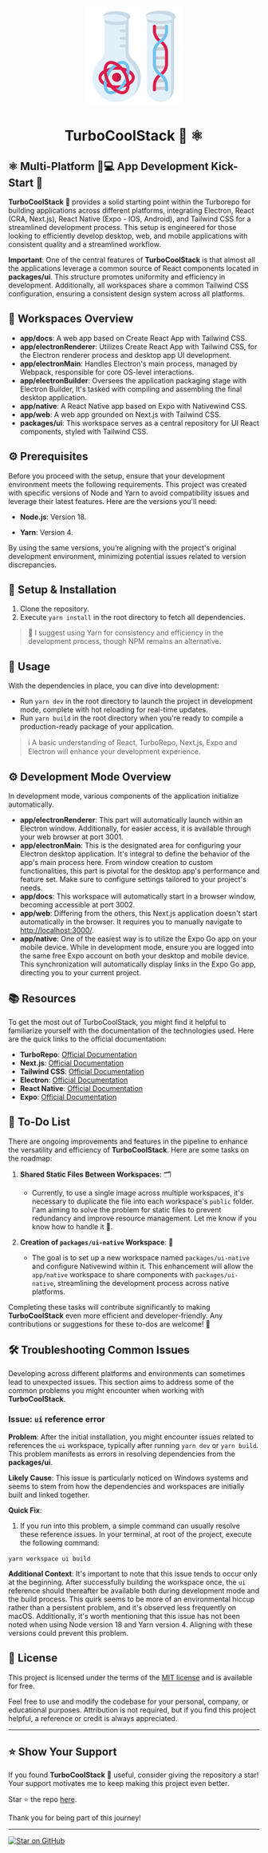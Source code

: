 <p align="center">
  <img src="./packages/ui/public/logo.png" alt="TurboCoolStack Logo" width="200" />
</p>

<h1 align="center" style="border-bottom:0px">
  TurboCoolStack 🚀 ⚛
</h1>
 
## ⚛ Multi-Platform 📱💻 App Development Kick-Start 🚀

**TurboCoolStack** 🚀 provides a solid starting point within the Turborepo for building applications across different platforms, integrating Electron, React (CRA, Next.js), React Native (Expo - IOS, Android), and Tailwind CSS for a streamlined development process. This setup is engineered for those looking to efficiently develop desktop, web, and mobile applications with consistent quality and a streamlined workflow.

**Important**: One of the central features of **TurboCoolStack** is that almost all the applications leverage a common source of React components located in **packages/ui**. This structure promotes uniformity and efficiency in development. Additionally, all workspaces share a common Tailwind CSS configuration, ensuring a consistent design system across all platforms.

## 📁 Workspaces Overview

- **app/docs**: A web app based on Create React App with Tailwind CSS.
- **app/electronRenderer**: Utilizes Create React App with Tailwind CSS, for the Electron renderer process and desktop app UI development.
- **app/electronMain**: Handles Electron's main process, managed by Webpack, responsible for core OS-level interactions.
- **app/electronBuilder**: Oversees the application packaging stage with Electron Builder, It's tasked with compiling and assembling the final desktop application.
- **app/native**: A React Native app based on Expo with Nativewind CSS.
- **app/web**: A web app grounded on Next.js with Tailwind CSS.
- **packages/ui**: This workspace serves as a central repository for UI React components, styled with Tailwind CSS.

## ⚙️ Prerequisites

Before you proceed with the setup, ensure that your development environment meets the following requirements. This project was created with specific versions of Node and Yarn to avoid compatibility issues and leverage their latest features. Here are the versions you'll need:

- **Node.js**: Version 18.

- **Yarn**: Version 4.

By using the same versions, you’re aligning with the project's original development environment, minimizing potential issues related to version discrepancies.

## 🔧 Setup & Installation

1. Clone the repository.
2. Execute `yarn install` in the root directory to fetch all dependencies.

> 📝 I suggest using Yarn for consistency and efficiency in the development process, though NPM remains an alternative.

## 🚀 Usage

With the dependencies in place, you can dive into development:

- Run `yarn dev` in the root directory to launch the project in development mode, complete with hot reloading for real-time updates.
- Run `yarn build` in the root directory when you're ready to compile a production-ready package of your application.

> ℹ️ A basic understanding of React, TurboRepo, Next.js, Expo and Electron will enhance your development experience.

## ⚙️ Development Mode Overview

In development mode, various components of the application initialize automatically.

- **app/electronRenderer**: This part will automatically launch within an Electron window. Additionally, for easier access, it is available through your web browser at port 3001.
- **app/electronMain**: This is the designated area for configuring your Electron desktop application. It's integral to define the behavior of the app's main process here. From window creation to custom functionalities, this part is pivotal for the desktop app's performance and feature set. Make sure to configure settings tailored to your project's needs.
- **app/docs**: This workspace will automatically start in a browser window, becoming accessible at port 3002.
- **app/web**: Differing from the others, this Next.js application doesn't start automatically in the browser. It requires you to manually navigate to [http://localhost:3000/](http://localhost:3000/).
- **app/native**: One of the easiest way is to utilize the Expo Go app on your mobile device. While in development mode, ensure you are logged into the same free Expo account on both your desktop and mobile device. This synchronization will automatically display links in the Expo Go app, directing you to your current project.

## 📚 Resources

To get the most out of TurboCoolStack, you might find it helpful to familiarize yourself with the documentation of the technologies used. Here are the quick links to the official documentation:

- **TurboRepo**: [Official Documentation](https://turbo.build/repo/docs)
- **Next.js**: [Official Documentation](https://nextjs.org/docs)
- **Tailwind CSS**: [Official Documentation](https://tailwindcss.com/docs)
- **Electron**: [Official Documentation](https://www.electronjs.org/docs)
- **React Native**: [Official Documentation](https://reactnative.dev/docs/getting-started)
- **Expo**: [Official Documentation](https://docs.expo.dev)

## 📝 To-Do List

There are ongoing improvements and features in the pipeline to enhance the versatility and efficiency of **TurboCoolStack**. Here are some tasks on the roadmap:

1. **Shared Static Files Between Workspaces**: 🗂️

   - Currently, to use a single image across multiple workspaces, it's necessary to duplicate the file into each workspace's `public` folder. I'am aiming to solve the problem for static files to prevent redundancy and improve resource management. Let me know if you know how to handle it 💪.

2. **Creation of `packages/ui-native` Workspace**: 📱
   - The goal is to set up a new workspace named `packages/ui-native` and configure Nativewind within it. This enhancement will allow the `app/native` workspace to share components with `packages/ui-native`, streamlining the development process across native platforms.

Completing these tasks will contribute significantly to making **TurboCoolStack** even more efficient and developer-friendly. Any contributions or suggestions for these to-dos are welcome! 🚀

## 🛠 Troubleshooting Common Issues

Developing across different platforms and environments can sometimes lead to unexpected issues. This section aims to address some of the common problems you might encounter when working with **TurboCoolStack**.

### Issue: `ui` reference error

**Problem**: After the initial installation, you might encounter issues related to references the `ui` workspace, typically after running `yarn dev` or `yarn build`. This problem manifests as errors in resolving dependencies from the **packages/ui**.

**Likely Cause**: This issue is particularly noticed on Windows systems and seems to stem from how the dependencies and workspaces are initially built and linked together.

**Quick Fix**:

1. If you run into this problem, a simple command can usually resolve these reference issues. In your terminal, at root of the project, execute the following command:

`yarn workspace ui build`

**Additional Context**: It's important to note that this issue tends to occur only at the beginning. After successfully building the workspace once, the `ui` reference should thereafter be available both during development mode and the build process. This quirk seems to be more of an environmental hiccup rather than a persistent problem, and it's observed less frequently on macOS. Additionally, it's worth mentioning that this issue has not been noted when using Node version 18 and Yarn version 4. Aligning with these versions could prevent this problem.

## 📄 License

This project is licensed under the terms of the [MIT license](https://opensource.org/licenses/MIT) and is available for free.

Feel free to use and modify the codebase for your personal, company, or educational purposes. Attribution is not required, but if you find this project helpful, a reference or credit is always appreciated.

---

## ⭐ Show Your Support

If you found **TurboCoolStack** 🚀 useful, consider giving the repository a star! Your support motivates me to keep making this project even better.

Star ⭐ the repo [here](https://github.com/ja-klaudiusz/TurboCoolStack).

Thank you for being part of this journey!

---

[![Star on GitHub](https://img.shields.io/github/stars/ja-klaudiusz/TurboCoolStack.svg?style=social)](https://github.com/ja-klaudiusz/TurboCoolStack/stargazers)
